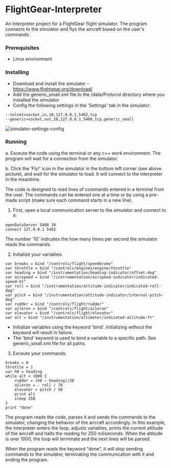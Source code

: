 # FlightGear-Interpreter
An Interpreter project for a FlightGear flight simulator.
The program connects to the simulator and flys the aircraft based on the user's commands.

### Prerequisites
* Linux environment

### Installing 
* Download and install the simulator - https://www.flightgear.org/download/
* Add the  generic_small.xml file to the /data/Protocol directory where you installed the simulator
* Config the following settings in the 'Settings' tab in the simulator:
```
--telnet=socket,in,10,127.0.0.1,5402,tcp
--generic=socket,out,10,127.0.0.1,5400,tcp,generic_small
```
![simulator-settings-config](https://user-images.githubusercontent.com/45856261/58368127-4a489680-7ef1-11e9-81ca-b17badca7f8e.PNG)


### Running
a. Exceute the code using the terminal or any c++ work environment. The program will wait for a connection from the simulator.

b. Click the 'Fly!' icon in the simulator in the bottom left corner (see above picture), and wait for the simulator to load. It will connect to the interpreter in the meantime.

The code is designed to read lines of commands entered in a terminal from the user. The commands can be entered one at a time or by using a pre-made script (make sure each command starts in a new line).
1. First, open a local communication server to the simulator and connect to it:
```
openDataServer 5400 10
connect 127.0.0.1 5402
```
The number '10' indicates the how many times per second the simulator reads the commands.

2. Initialize your variables:
```
var breaks = bind "/controls/flight/speedbrake"
var throttle = bind "/controls/engines/engine/throttle"
var heading = bind "/instrumentation/heading-indicator/offset-deg"
var airspeed = bind "/instrumentation/airspeed-indicator/indicated-speed-kt"
var roll = bind "/instrumentation/attitude-indicator/indicated-roll-deg"
var pitch = bind "/instrumentation/attitude-indicator/internal-pitch-deg"
var rudder = bind "/controls/flight/rudder"
var aileron = bind "/controls/flight/aileron"
var elevator = bind "/controls/flight/elevator"
var alt = bind "/instrumentation/altimeter/indicated-altitude-ft"
```
* Initialize variables using the keyword 'bind'. Initializing without the keyword will result in failure.
* The 'bind' keyword is used to bind a variable to a specific path. See generic_small.xml file for all paths.

3. Exceute your commands:
```
breaks = 0
throttle = 1
var h0 = heading
while alt < 1000 {
    rudder = (h0 – heading)/20
    aileron = - roll / 70
    elevator = pitch / 50
    print alt
    sleep 250
}
print "done"
```
The program reads the code, parses it and sends the commands to the simulator, changing the behavior of the aircraft accordingly.
In this example, the interpreter enters the loop, adjusts variables, prints the current altitude of the aircraft and halts the reading for 250 miliseconds. When the altitude is over 1000, the loop will terminate and the next lines will be parsed.

When the program reads the keyword "done", it will stop sending commands to the simulator, terminating the communication with it and ending the program.
